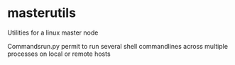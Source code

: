 # masterutils
Utilities for a linux master node

Commandsrun.py permit to run several shell commandlines across multiple processes on local or remote hosts
